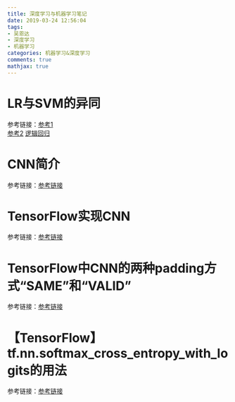 ```yaml
---
title: 深度学习与机器学习笔记
date: 2019-03-24 12:56:04
tags:
- 吴恩达
- 深度学习
- 机器学习
categories: 机器学习&深度学习
comments: true
mathjax: true
---
```

# LR与SVM的异同
参考链接：[参考1](https://www.jianshu.com/p/d50ced9cc80a)<br>
        [参考2](https://blog.csdn.net/haolexiao/article/details/70191667)
        [逻辑回归](https://blog.csdn.net/pakko/article/details/37878837)
# CNN简介
参考链接：[参考链接](http://www.cnblogs.com/yangmang/p/7239424.html)
# TensorFlow实现CNN
参考链接：[参考链接](https://www.cnblogs.com/yangmang/p/7528935.html)
# TensorFlow中CNN的两种padding方式“SAME”和“VALID”
参考链接：[参考链接](https://blog.csdn.net/wuzqChom/article/details/74785643)
# 【TensorFlow】tf.nn.softmax_cross_entropy_with_logits的用法
参考链接：[参考链接](https://blog.csdn.net/mao_xiao_feng/article/details/53382790)

